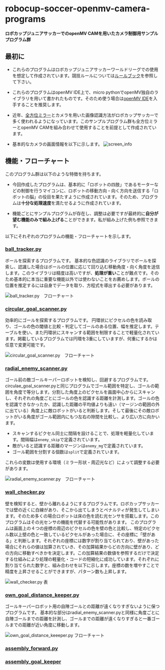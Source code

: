 # robocup-soccer-openmv-camera-programs
__ロボカップジュニアサッカーでのopenMV CAMを用いたカメラ制御用サンプルプログラム群__


## 最初に
- これらのプログラムはロボカップジュニアサッカーワールドリーグでの使用を想定して作成されています。競技ルールについては[ルールブック](https://drive.google.com/file/d/1nENPlAM84UK_o8h0x2WjepuD2egbmoI7/view)を参照して下さい。

- これらのプログラムはopenMV IDE上で、micro pythonでopenMV独自のライブラリを用いて書かれたものです。そのため使う場合は[openMV IDE](https://openmv.io/pages/download)を入手することを推奨します。

- 近年、[全方位ミラー](https://yunit.techblog.jp/archives/70016697.html)とカメラを用いた画像認識方法がロボカップサッカーで多く使われるようになっています。このサンプルプログラム群も全方位ミラーとopenMV CAMを組み合わせて使用することを前提として作成されています。

- 基本的なカメラの画面情報を以下に示します。
![screen_info](./screen_info.png)

## 機能・フローチャート
このプログラム群は以下のような特徴を持ちます。

- 今回作成したプログラムは、基本的に「ロボットの四肢」であるモーターなどの制御を行うマイコンに、ロボットの移動方向・向く方向を送信する「ロボットの脳」の役目を果たすように作成されています。そのため、プログラムは**十分な処理速度**を満たせるように作成されています。

- 機能ごとにサンプルプログラムが存在し、調整は必要ですが最終的に**自分が望む機能のみで組み上げる**ことができます。私が組み上げた例も参照できます。

以下にそれぞれのプログラムの機能・フローチャートを示します。
### [ball_tracker.py](https://github.com/Yohjustk/robocup-soccer-openmv-camera-programs/blob/master/ball_tracker.py)
ボールを探索するプログラムです。
基本的な色認識のライブラリでボールを探索し、認識した場合はボールの位置に応じて回り込む移動角度・向く角度を送信します。このライブラリは精度は高いですが、**処理が重い**ことが難点です。そのため基本的に本当に重要な機能以外では使わないことをお薦めします。ボールの位置を推定するには自身でデータを取り、方程式を導出する必要があります。

![ball_tracker.py　フローチャート](./ball_tracker_flowchart.png)

### [circular_goal_scanner.py](https://github.com/Yohjustk/robocup-soccer-openmv-camera-programs/blob/master/circular_goal_scanner.py)
効率的にゴールを探索するプログラムです。
円環状にピクセルの色を読み取り、ゴールの色の閾値と比較・判定してゴールのある位置、幅を推定します。テーブルを使い、また円環状にスキャンする範囲を制限することで軽量化されています。掲載しているプログラムでは円環を3重にしていますが、何重にするかは任意で変更可能です。

![circular_goal_scanner.py　フローチャート](./circular_goal_scanner_flowchart.png)

### [radial_enemy_scanner.py](https://github.com/Yohjustk/robocup-soccer-openmv-camera-programs/blob/master/radial_enemy_scanner.py)
ゴール前の敵ゴールキーパーロボットを検知し、回避するプログラムです。
circulae_goal_scanner.pyと同じプログラムでゴール範囲を特定し、ゴールの範囲を角度で等分します。分割した角度上のピクセルを画面中心からにスキャンし、それぞれの角度ごとにゴールの色を認識する距離を計測します。ゴールの色を認識できなかったか、認識した距離の平均値よりも遠い（マージンの範囲の外に出ている）角度上に敵ロボットがいると判断します。そして最後にその敵ロボットがいる角度がゴール範囲内にもつ左右の隙間を比較し、より広い方に向かいます。

- スキャンするピクセル同士に間隔を設けることで、処理を軽量化しています。間隔幅は`enemy_skip`で定義されています。
- 敵がいると認識する距離のマージンは`enemy_mg`で定義されています。
- ゴール範囲を分割する個数は`split`で定義されています。

これらの変数は使用する環境（ミラー形状・周辺光など）によって調整する必要があります。


![radial_enemy_scanner.py　フローチャート](./radial_enemy_scanner_flowchart.png)

### [wall_checker.py](https://github.com/Yohjustk/robocup-soccer-openmv-camera-programs/blob/master/wall_checker.py)
壁を検知すると、壁から離れるようにするプログラムです。ロボカップサッカーでは壁の近くに白線があり、そこから出てしまうとペナルティが発生してしまいます。そのため多くの場合ロボットは床の色を読む光センサを搭載します。このプログラムはその光センサの機能を代替する可能性があります。
このプログラムは画面上の４つの座標の周辺のピクセルの色を壁の色と比較し、特定のピクセル数以上壁の色と一致しているピクセルがあった場合に、その座標に「壁がある」と判断します。それぞれの座標には数字が割り当てられており、壁があった場合にそれらの値は加算されていき、その加算結果からどの方向に壁があり、どの方向に移動すべきかを決定します。この加算結果の数値を参照するだけで決定する仕組みにより処理の軽量化・コードの短縮化に成功しています。それぞれに割り当てられた数字と、組み合わせを以下に示します。座標の数を増やすことで精度を上昇させることができますが、パターン数も上昇します。

![wall_checker.py 表](./wall_checker_chart.png)

### [own_goal_distance_keeper.py](https://github.com/Yohjustk/robocup-soccer-openmv-camera-programs/blob/master/own_goal_distance_keeper.py)
ゴールキーパーロボット用の自陣ゴールとの距離が遠くなりすぎないように保つプログラムです。
基本的な部分はradial_enemy_scanner.pyと同様に角度ごとに自陣ゴールまでの距離を計測し、ゴールまでの距離が遠くなりすぎると一番ゴールまでの距離が近い角度に移動します。

![own_goal_distance_keeeper.py フローチャート](./own_goal_didtance_keeper.png)

### [assembly_forward.py]()
### [assembly_goal_keeper]()